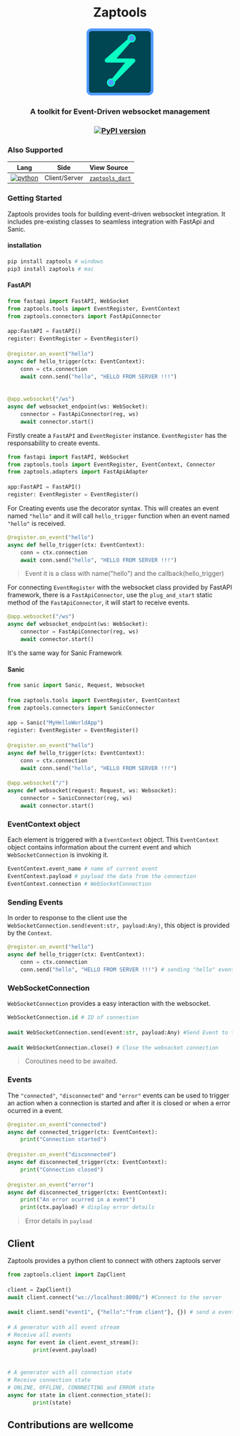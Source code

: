 <h1 align="center">Zaptools</h1>

<p align="center">
  <img src="https://raw.githubusercontent.com/NathanDraco22/zaptools-dart/main/assets/zaptools-logo-150.png" />
  <h3 align="center">
    A toolkit for Event-Driven websocket management
  <h3>
</p>
<div align="center">
    <a href="https://pypi.org/project/zaptools/"><img src="https://badge.fury.io/py/zaptools.svg" alt="PyPI version" height="18"></a>
</div>

### Also Supported
| Lang               |Side  |View Source                                                                                           |
|:------------------:|:----:|:------------------------------------------------------------------------------------------------------|
|<a href="https://www.python.org" target="_blank"> <img src="https://www.vectorlogo.zone/logos/dartlang/dartlang-icon.svg" alt="python" width="25" height="25"/> </a>| Client/Server |[`zaptools_dart`](https://github.com/NathanDraco22/zaptools-dart)|

### Getting Started

Zaptools provides tools for building event-driven websocket integration. It includes pre-existing classes to seamless integration with FastApi and Sanic.


#### installation
``` bash
pip install zaptools # windows
pip3 install zaptools # mac
```

#### FastAPI
```python
from fastapi import FastAPI, WebSocket
from zaptools.tools import EventRegister, EventContext
from zaptools.connectors import FastApiConnector

app:FastAPI = FastAPI()
register: EventRegister = EventRegister() 

@register.on_event("hello") 
async def hello_trigger(ctx: EventContext):
    conn = ctx.connection
    await conn.send("hello", "HELLO FROM SERVER !!!") 


@app.websocket("/ws")
async def websocket_endpoint(ws: WebSocket):
    connector = FastApiConnector(reg, ws)
    await connector.start()

```

Firstly create a `FastAPI` and `EventRegister` instance. `EventRegister` has the responsability to create events.
```python
from fastapi import FastAPI, WebSocket
from zaptools.tools import EventRegister, EventContext, Connector
from zaptools.adapters import FastApiAdapter

app:FastAPI = FastAPI()
register: EventRegister = EventRegister() 
```
For Creating events use the decorator syntax.
This will creates an event named `"hello"` and it will call `hello_trigger` function when an event named `"hello"` is received.
```python
@register.on_event("hello") 
async def hello_trigger(ctx: EventContext):
    conn = ctx.connection
    await conn.send("hello", "HELLO FROM SERVER !!!") 
```
> Event it is a class with name("hello") and the callback(hello_trigger)

For connecting `EventRegister` with the websocket class provided by FastAPI framework, there is a `FastApiConnector`, use the `plug_and_start` static method of the `FastApiConnector`, it will start to receive events.
```python
@app.websocket("/ws")
async def websocket_endpoint(ws: WebSocket):
    connector = FastApiConnector(reg, ws)
    await connector.start()
```

It's the same way for Sanic Framework
#### Sanic
```python
from sanic import Sanic, Request, Websocket

from zaptools.tools import EventRegister, EventContext
from zaptools.connectors import SanicConnector

app = Sanic("MyHelloWorldApp")
register: EventRegister = EventRegister()

@register.on_event("hello") 
async def hello_trigger(ctx: EventContext):
    conn = ctx.connection
    await conn.send("hello", "HELLO FROM SERVER !!!") 

@app.websocket("/")
async def websocket(request: Request, ws: Websocket):
    connector = SanicConnector(reg, ws)
    await connector.start()

```
### EventContext object
Each element is triggered with a `EventContext` object. This `EventContext` object contains information about the current event and which `WebSocketConnection` is invoking it.
```python
EventContext.event_name # name of current event
EventContext.payload # payload the data from the connection
EventContext.connection # WebSocketConnection 
```
### Sending Events
In order to response to the client use the `WebSocketConnection.send(event:str, payload:Any)`, this object is provided by the `Context`.
```python
@register.on_event("hello") 
async def hello_trigger(ctx: EventContext):
    conn = ctx.connection
    conn.send("hello", "HELLO FROM SERVER !!!") # sending "hello" event to client with a payload.
```
### WebSocketConnection
`WebSocketConnection` provides a easy interaction with the websocket.

```python
WebSocketConnection.id # ID of connection

await WebSocketConnection.send(event:str, payload:Any) #Send Event to the client

await WebSocketConnection.close() # Close the websocket connection
```
> Coroutines need to be awaited.

### Events

The `"connected"`, `"disconnected"` and `"error"` events can be used to trigger an action when a connection is started and after it is closed or when a error ocurred in a event.

```python
@register.on_event("connected")
async def connected_trigger(ctx: EventContext):
    print("Connection started")

@register.on_event("disconnected")
async def disconnected_trigger(ctx: EventContext):
    print("Connection closed")

@register.on_event("error")
async def disconnected_trigger(ctx: EventContext):
    print("An error ocurred in a event")
    print(ctx.payload) # display error details
```
> Error details in `payload`

## Client

Zaptools provides a python client to connect with others zaptools server

```python
from zaptools.client import ZapClient

client = ZapClient()
await client.connect("ws://localhost:8000/") #Connect to the server

await client.send("event1", {"hello":"from client"}, {}) # send a event

# A generator with all event stream
# Receive all events
async for event in client.event_stream(): 
        print(event.payload)


# A generator with all connection state
# Receive connection state
# ONLINE, OFFLINE, CONNNECTING and ERROR state
async for state in client.connection_state(): 
        print(state)

```


## Contributions are wellcome
